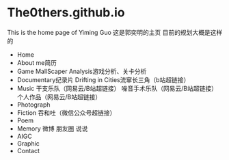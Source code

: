 # The0thers.github.io
This is the home page of Yiming Guo
这是郭奕明的主页
目前的规划大概是这样的
  - Home
  - About me简历
  - Game
        MallScaper
        Analysis游戏分析、关卡分析
  - Documentary纪录片
        Drifting in Cities流窜长三角（b站超链接）
  - Music
        干支乐队（网易云/B站超链接）
        噪音手术乐队（网易云/B站超链接）
        个人作品（网易云/B站超链接）
  - Photograph
  - Fiction
        吞和吐（微信公众号超链接）
  - Poem
  - Memory
        微博
        朋友圈
        说说 
  - AIGC
  - Graphic
  - Contact